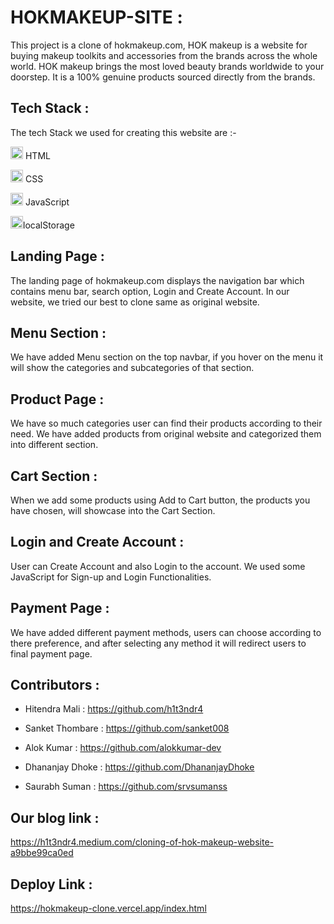 # HOKMAKEUP-SITE :

This project is a clone of hokmakeup.com, HOK makeup is a website for buying makeup toolkits and accessories from the brands across the whole world. HOK makeup brings the most loved beauty brands worldwide to your doorstep. It is a 100% genuine products sourced directly from the brands.


## Tech Stack :

The tech Stack we used for creating this website are :-

<img src="https://cdn-icons-png.flaticon.com/512/226/226269.png" width=20/> HTML

<img src="https://cdn-icons-png.flaticon.com/512/732/732190.png" width=20 /> CSS

<img src="https://cdn-icons-png.flaticon.com/512/1199/1199124.png" width=20/> JavaScript

 <img src="https://encrypted-tbn0.gstatic.com/images?q=tbn:ANd9GcSPh3zjVCZXueD5QsTOekKKhZtPmtYlY3P10KyCqj3tsiR8QQpOevX35oaO287Ef08fCnE&usqp=CAU" width=20/>localStorage


## Landing Page :
The landing page of hokmakeup.com displays the navigation bar which contains menu bar, search option, Login and Create Account.
In our website, we tried our best to clone same as original website.


## Menu Section :
We have added Menu section on the top navbar, if you hover on the menu it will show the categories and subcategories of that section.


## Product Page :
We have so much categories user can find their products according to their need. We have added products from original website and categorized them into different section.


## Cart Section :
When we add some products using Add to Cart button, the products you have chosen, will showcase into the Cart Section.


## Login and Create Account : 
User can Create Account and also Login to the account. We used some JavaScript for Sign-up and Login Functionalities.


## Payment Page :
We have added different payment methods, users can choose according to there preference, and after selecting any method it will redirect users to final payment page.


## Contributors :

- Hitendra Mali : https://github.com/h1t3ndr4

- Sanket Thombare : https://github.com/sanket008

- Alok Kumar : https://github.com/alokkumar-dev

- Dhananjay Dhoke : https://github.com/DhananjayDhoke

- Saurabh Suman : https://github.com/srvsumanss


## Our blog link :
https://h1t3ndr4.medium.com/cloning-of-hok-makeup-website-a9bbe99ca0ed


## Deploy Link :
https://hokmakeup-clone.vercel.app/index.html
